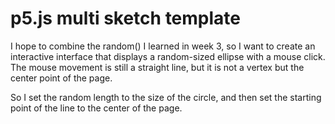# p5.js multi sketch template

I hope to combine the random() I learned in week 3, so I want to create an interactive interface that displays a random-sized ellipse with a mouse click. The mouse movement is still a straight line, but it is not a vertex but the center point of the page.

So I set the random length to the size of the circle, and then set the starting point of the line to the center of the page.

